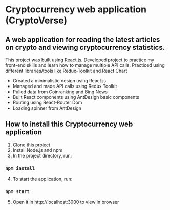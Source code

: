 # Cryptocurrency web application (CryptoVerse)

## A web application for reading the latest articles on crypto and viewing cryptocurrency statistics.

This project was built using React.js. Developed project to practice my front-end skills and learn how to manage multiple API calls.
Practiced using different libraries/tools like Redux-Toolkit and React Chart

- Created a minimalistic design using React.js
- Managed and made API calls using Redux Toolkit
- Pulled data from Coinranking and Bing News
- Built React components using AntDesign basic components
- Routing using React-Router Dom
- Loading spinner from AntDesign

## How to install this Cryptocurrency web application

1. Clone this project
2. Install Node.js and npm
3. In the project directory, run:

### `npm install`

4. To start the application, run:

### `npm start`

5. Open it in http://localhost:3000 to view in browser
